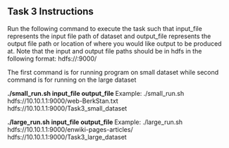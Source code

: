 ## Task 3 Instructions
Run the following command to execute the task such that
input_file represents the input file path of dataset and output_file
represents the output file path or location of where you would like output
to be produced at. Note that the input and output file paths should be in hdfs
in the following format: hdfs://<master node private IP>:9000/<location in hdfs>

The first command is for running program on small dataset while
second command is for running on the large dataset

<b> ./small_run.sh input_file output_file </b>
Example: ./small_run.sh hdfs://10.10.1.1:9000/web-BerkStan.txt hdfs://10.10.1.1:9000/Task3_small_dataset

<b> ./large_run.sh input_file output_file </b>
Example: ./large_run.sh hdfs://10.10.1.1:9000/enwiki-pages-articles/ hdfs://10.10.1.1:9000/Task3_large_dataset